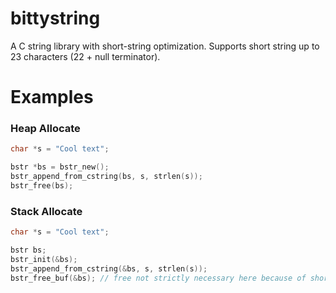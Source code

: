 # bittystring
A C string library with short-string optimization. Supports short string up to 23 characters (22 + null terminator).

# Examples

### Heap Allocate
```c
char *s = "Cool text";

bstr *bs = bstr_new();
bstr_append_from_cstring(bs, s, strlen(s));
bstr_free(bs);
```

### Stack Allocate
```c
char *s = "Cool text";

bstr bs;
bstr_init(&bs);
bstr_append_from_cstring(&bs, s, strlen(s));
bstr_free_buf(&bs); // free not strictly necessary here because of short-string, but always a good idea
```
